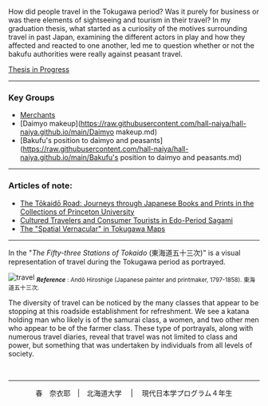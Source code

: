 How did people travel in the Tokugawa period? Was it purely for business or was there elements of sightseeing and tourism in their travel? In my graduation thesis, what started as a curiosity of the motives surrounding travel in past Japan, examining the different actors in play and how they affected and reacted to one another, led me to question whether or not the bakufu authorities were really against peasant travel. 

[Thesis in Progress](https://raw.githubusercontent.com/hall-naiya/hall-naiya.github.io/main/Thesis/Bibliography.md)

----
### Key Groups
- [Merchants](https://raw.githubusercontent.com/hall-naiya/hall-naiya.github.io/main/Merchants.md)
- [Daimyo makeup](https://raw.githubusercontent.com/hall-naiya/hall-naiya.github.io/main/Daimyo makeup.md)
- [Bakufu's position to daimyo and peasants](https://raw.githubusercontent.com/hall-naiya/hall-naiya.github.io/main/Bakufu's position to daimyo and peasants.md)

----
### Articles of note: 
- [The Tōkaidō Road: Journeys through Japanese Books and Prints in the Collections of Princeton University](https://www.jstor.org/stable/10.25290/prinunivlibrchro.73.1.0068)
- [Cultured Travelers and Consumer Tourists in Edo-Period Sagami](https://www.jstor.org/stable/25066305)
- [The "Spatial Vernacular" in Tokugawa Maps](https://www.jstor.org/stable/2658946)

 
-----

In the "*The Fifty-three Stations of Tokaido* (東海道五十三次)" is a visual representation of travel during the Tokugawa period as portrayed.

![travel](https://raw.githubusercontent.com/hall-naiya/hall-naiya.github.io/main/_travel.jpg "travel" ) 
<sub>__*Reference*__ :
Andō Hiroshige (Japanese painter and printmaker, 1797-1858). 東海道五十三次. </sub>

 The diversity of travel can be noticed by the many classes that appear to be stopping at this roadside establishment for refreshment. We see a katana holding man who likely is of the samurai class, a women, and two other men who appear to be of the farmer class. These type of portrayals, along with numerous travel diaries, reveal that travel was not limited to class and power, but something that was undertaken by individuals from all levels of society.

&nbsp;
&nbsp;
&nbsp;

----

<div align="center"> 春　奈衣耶　|　北海道大学 　| 　現代日本学プログラム４年生 
